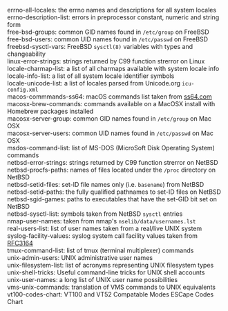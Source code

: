 errno-all-locales: the errno names and descriptions for all system locales  
errno-description-list: errors in preprocessor constant, numeric and string form  
free-bsd-groups: common GID names found in `/etc/group` on FreeBSD  
free-bsd-users: common UID names found in `/etc/passwd` on FreeBSD  
freebsd-sysctl-vars: FreeBSD `sysctl(8)` variables with types and changeability  
linux-error-strings: strings returned by C99 function strerror on Linux  
locale-charmap-list: a list of all charmaps available with system locale info  
locale-info-list: a list of all system locale identifier symbols  
locale-unicode-list: a list of locales parsed from Unicode.org `icu-config.xml`  
macos-commmands-ss64: macOS commands list taken from [ss64.com](https://ss64.com)  
macosx-brew-commands: commands available on a MacOSX install with Homebrew packages installed  
macosx-server-group: common GID names found in `/etc/group` on Mac OSX   
macosx-server-users: common UID names found in `/etc/passwd` on Mac OSX  
msdos-command-list: list of MS-DOS (MicroSoft Disk Operating System) commands  
netbsd-error-strings: strings returned by C99 function strerror on NetBSD  
netbsd-procfs-paths: names of files located under the `/proc` directory on NetBSD  
netbsd-setid-files: set-ID file names only (i.e. `basename`) from NetBSD  
netbsd-setid-paths: the fully qualified pathnames to set-ID files on NetBSD  
netbsd-sgid-games: paths to executables that have the set-GID bit set on NetBSD  
netbsd-sysctl-list: symbols taken from NetBSD `sysctl` entries  
nmap-user-names: taken from nmap's `nselib/data/usernames.lst`  
real-users-list: list of user names taken from a real/live UNIX system  
syslog-facility-values: syslog system call facility values taken from [RFC3164](https://tools.ietf.org/html/rfc3164)  
tmux-command-list: list of tmux (terminal multiplexer) commands  
unix-admin-users: UNIX administrative user names  
unix-filesystem-list: list of acronyms representing UNIX filesystem types  
unix-shell-tricks: Useful command-line tricks for UNIX shell accounts  
unix-user-names: a long list of UNIX user name possibilities  
vms-unix-commands: translation of VMS commands to UNIX equivalents  
vt100-codes-chart: VT100 and VT52 Compatable Modes ESCape Codes Chart  
